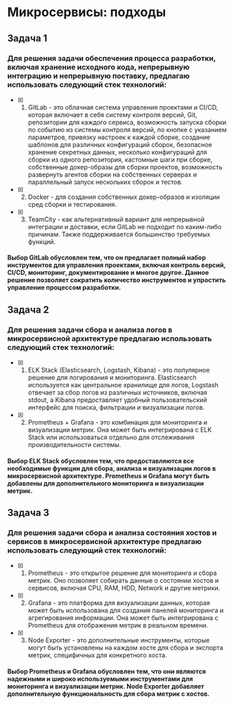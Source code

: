 # Микросервисы: подходы

## Задача 1

### Для решения задачи обеспечения процесса разработки, включая хранение исходного кода, непрерывную интеграцию и непрерывную поставку, предлагаю использовать следующий стек технологий:

- [x] 1. GitLab - это облачная система управления проектами и CI/CD, которая включает в себя систему контроля версий, Git, репозитории для каждого сервиса, возможность запуска сборки по событию из системы контроля версий, по кнопке с указанием параметров, привязку настроек к каждой сборке, создание шаблонов для различных конфигураций сборок, безопасное хранение секретных данных, несколько конфигураций для сборки из одного репозитория, кастомные шаги при сборке, собственные докер-образы для сборки проектов, возможность развернуть агентов сборки на собственных серверах и параллельный запуск нескольких сборок и тестов.
- [x] 2. Docker - для создания собственных докер-образов и изоляции сред сборки и тестирования.
- [x] 3. TeamCity - как альтернативный вариант для непрерывной интеграции и доставки, если GitLab не подходит по каким-либо причинам. Также поддерживается большинство требуемых функций.

#### Выбор GitLab обусловлен тем, что он предлагает полный набор инструментов для управления проектами, включая контроль версий, CI/CD, мониторинг, документирование и многое другое. Данное решение позволяет сократить количество инструментов и упростить управление процессом разработки.

## Задача 2

### Для решения задачи сбора и анализа логов в микросервисной архитектуре предлагаю использовать следующий стек технологий:

- [x] 1. ELK Stack (Elasticsearch, Logstash, Kibana) - это популярное решение для логирования и мониторинга. Elasticsearch используется как центральное хранилище для логов, Logstash отвечает за сбор логов из различных источников, включая stdout, а Kibana предоставляет удобный пользовательский интерфейс для поиска, фильтрации и визуализации логов.
- [x] 2. Prometheus + Grafana - это комбинация для мониторинга и визуализации метрик. Она может быть интегрирована с ELK Stack или использоваться отдельно для отслеживания производительности системы.

#### Выбор ELK Stack обусловлен тем, что предоставляются все необходимые функции для сбора, анализа и визуализации логов в микросервисной архитектуре. Prometheus и Grafana могут быть добавлены для дополнительного мониторинга и визуализации метрик.

## Задача 3

### Для решения задачи сбора и анализа состояния хостов и сервисов в микросервисной архитектуре предлагаю использовать следующий стек технологий:

- [x] 1. Prometheus - это открытое решение для мониторинга и сбора метрик. Оно позволяет собирать данные о состоянии хостов и сервисов, включая CPU, RAM, HDD, Network и другие метрики.
- [x] 2. Grafana - это платформа для визуализации данных, которая может быть использована для создания панелей мониторинга и агрегирования информации. Она может быть интегрирована с Prometheus для отображения метрик в реальном времени.
- [x] 3. Node Exporter - это дополнительные инструменты, которые могут быть установлены на каждом хосте для сбора и экспорта метрик, специфичных для конкретного хоста.

#### Выбор Prometheus и Grafana обусловлен тем, что они являются надежными и широко используемыми инструментами для мониторинга и визуализации метрик. Node Exporter добавляeт дополнительную функциональность для сбора метрик с хостов. 
